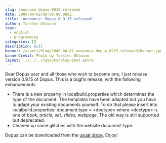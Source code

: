 ```yaml
---
slug: announce-dopus-0915-released
date: 2008-04-02T00:00:00.000Z
title: 'Announce: Dopus 0.9.15 released'
author: Torsten Uhlmann
tags:
  - english
  - programming
categories: []
description: null
banner: /assets/blog/2008-04-02-announce-dopus-0915-released/banner.jpg
bannerCredit: Photo by Torsten Uhlmann
layout: ../../../layouts/blog-post.astro
---
```


Dear Dopus user and all those who wish to become one, I just release version 0.9.15 of Dopus. This is a bugfix release, with the following enhancements:

-   There is a new property in localbuild.properties which determines the type of the document. The templates have been adapted but you have to adapt your existing documents yourself. To do that please insert into localbuild.properties: document.type = &lt;doctype&gt; where &lt;doctype&gt; is one of <span class="emphasis">*book, article, set, slides, webpage*</span>. The old way is still supported but deprecated.
-   Cleaned up some glitches with the website document type.

Dopus can be downloaded from the [usual place](http://cms.agynamix.de/downloads/cat_view-2.html). Enjoy!
